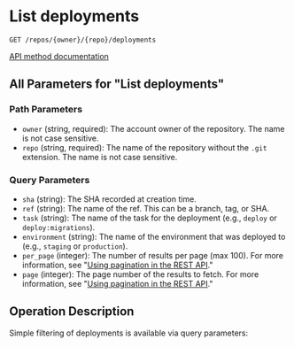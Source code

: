 # List deployments

`GET /repos/{owner}/{repo}/deployments`

[API method documentation](https://docs.github.com/rest/deployments/deployments#list-deployments)

## All Parameters for "List deployments"

### Path Parameters

- `owner` (string, required): The account owner of the repository. The name is not case sensitive.
- `repo` (string, required): The name of the repository without the `.git` extension. The name is not case sensitive.
### Query Parameters

- `sha` (string): The SHA recorded at creation time.
- `ref` (string): The name of the ref. This can be a branch, tag, or SHA.
- `task` (string): The name of the task for the deployment (e.g., `deploy` or `deploy:migrations`).
- `environment` (string): The name of the environment that was deployed to (e.g., `staging` or `production`).
- `per_page` (integer): The number of results per page (max 100). For more information, see "[Using pagination in the REST API](https://docs.github.com/rest/using-the-rest-api/using-pagination-in-the-rest-api)."
- `page` (integer): The page number of the results to fetch. For more information, see "[Using pagination in the REST API](https://docs.github.com/rest/using-the-rest-api/using-pagination-in-the-rest-api)."

## Operation Description

Simple filtering of deployments is available via query parameters:
